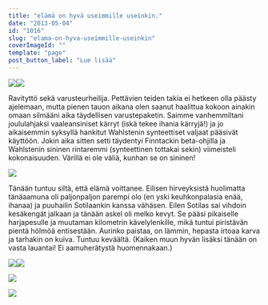 ```yaml
---
title: "elämä on hyvä useimmille useinkin."
date: "2013-05-04"
id: "1016"
slug: "elama-on-hyva-useimmille-useinkin"
coverImageId: ""
template: "page"
post_button_label: "Lue lisää"
---
```


[![](images/IMG_0876.JPG)](http://4.bp.blogspot.com/-wWe2brmUIco/UXWG92F_mmI/AAAAAAAAFo4/VW7qB-MqLoQ/s1600/IMG_0876.JPG)[![](images/IMG_0135.JPG)](http://3.bp.blogspot.com/-rldLbilAAAA/UYUGEzJMSRI/AAAAAAAAFrg/rkNLvER6JPg/s1600/IMG_0135.JPG)

  

Ravityttö sekä varusteurheilija. Pettävien teiden takia ei hetkeen olla päästy ajelemaan, mutta pienen tauon aikana olen saanut haalittua kokoon ainakin omaan silmääni aika täydellisen varustepaketin. Saimme vanhemmiltani joululahjaksi vaaleansiniset kärryt (iskä tekee ihania kärryjä!) ja jo aikaisemmin syksyllä hankitut Wahlstenin synteettiset valjaat pääsivät käyttöön. Jokin aika sitten setti täydentyi Finntackin beta-ohjilla ja Wahlstenin sininen rintaremmi (synteettinen tottakai sekin) viimeisteli kokonaisuuden. Värillä ei ole väliä, kunhan se on sininen!

  

[![](images/IMG_0130.JPG)](http://1.bp.blogspot.com/-f0PLj2-Pd0k/UYUF8vHFMwI/AAAAAAAAFrQ/LUIT_2WrNxY/s1600/IMG_0130.JPG)

  
Tänään tuntuu siltä, että elämä voittanee. Eilisen hirveyksistä huolimatta tänäaamuna oli paljonpaljon parempi olo (en yski keuhkonpalasia enää, ihanaa) ja puuhailin Sotilaankin kanssa vähäsen. Eilen Sotilas sai vihdoin kesäkengät jalkaan ja tänään askel oli melko kevyt. Se pääsi pikaiselle harjapesulle ja muutaman kilometrin kävelylenkille, mikä tuntui piristävän pientä hölmöä entisestään. Aurinko paistaa, on lämmin, hepasta irtoaa karva ja tarhakin on kuiva. Tuntuu keväältä. (Kaiken muun hyvän lisäksi tänään on vasta lauantai! Ei aamuherätystä huomennakaan.)  
  

[![](images/IMG_0140.JPG)](http://4.bp.blogspot.com/-ufS3H-FgKjU/UYUGOxfpDhI/AAAAAAAAFrw/n1Ib54xh3Zc/s1600/IMG_0140.JPG)[![](images/IMG_0149.JPG)](http://3.bp.blogspot.com/-Sss7D3qtA9Y/UYUGZkKh28I/AAAAAAAAFsA/qmt7L39lc_w/s1600/IMG_0149.JPG)

  

[![](images/IMG_0137.JPG)](http://3.bp.blogspot.com/-tKUXfjKOpmA/UYUGKCOZfxI/AAAAAAAAFro/RIgrnGSTmTM/s1600/IMG_0137.JPG)

  

[![](images/ak.png)](http://2.bp.blogspot.com/-vd6FvSR-grg/UYUJWBy4E9I/AAAAAAAAFsQ/V-nbvgwhb6s/s1600/ak.png)
